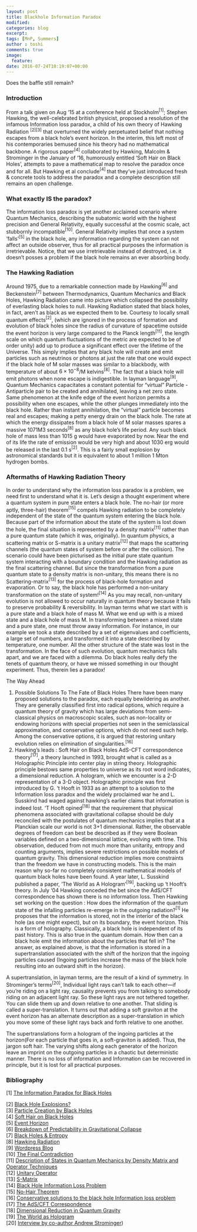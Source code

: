 ```yaml
---
layout: post
title: Blackhole Information Paradox
modified:
categories: blog
excerpt:
tags: [MnP, Summers]
author : toshi
comments: true
image:
  feature:
date: 2016-07-24T10:19:07+00:00
---
```

Does the baffle still remain?

### Introduction
From a talk given on Aug ‘15 at a conference held at Stockholm$^{[1]}$; Stephen Hawking, the well-celebrated british physicist, proposed a resolution of the infamous Information loss paradox, a child of his own theory of Hawking Radiation $^{[2][3]}$ that overturned the widely perpetuated belief that nothing escapes from a black hole’s event horizon. In the interim, this left most of his contemporaries bemused since his theory had no mathematical backbone. A rigorous paper$^{[4]}$ collaborated by Hawking, Malcolm & Strominger in the January of ‘16, humorously entitled ‘Soft Hair on Black Holes’, attempts to pave a mathematical map to resolve the paradox once and for all. But Hawking et al conclude$^{[4]}$ that they’ve just introduced fresh & concrete tools to address the paradox and a complete description still remains an open challenge.  


### What exactly IS the paradox?
The information loss paradox is yet another acclaimed scenario where Quantum Mechanics, describing the subatomic world with the highest precision and General Relativity, equally successful at the cosmic scale, act stubbornly incompatible$^{[10]}$.
General Relativity implies that once a system ‘falls’$^{[5]}$ in the black hole, any information regarding the system can not affect an outside observer, thus for all practical purposes the information is irretrievable. Notice, that we use irretrievable instead of destroyed, i.e. it doesn’t posses a problem if the black hole remains an ever absorbing body.


### The Hawking Radiation

Around 1975, due to a remarkable connection made by Hawking$^{[6]}$ and Beckenstein$^{[7]}$ between Thermodynamics, Quantum Mechanics and Black Holes, Hawking Radiation came into picture which collapsed the possibility of everlasting black holes to null.
Hawking Radiation stated that black holes, in fact, aren’t as black as we expected them to be. Courtesy to locally small quantum effects$^{[2]}$, (which are ignored in the process of formation and evolution of black holes since the radius of curvature of spacetime outside the event horizon is very large compared to the Planck length$^{[11]}$, the length scale on which quantum fluctuations of the metric are expected to be of order unity) add up to produce a significant effect over the lifetime of the Universe. This simply implies that any black hole will create and emit particles such as neutrinos or photons at just the rate that one would expect if the black hole of M solar masses was similar to a blackbody, with temperature of about $6 × 10^{-8}$/M kelvins$^{[8]}$.
The fact that a black hole will emit photons when none escape is indigestible.
In layman language$^{[9]}$, Quantum Mechanics capacitates a constant potential for “virtual” Particle - Antiparticle pair to be created and annihilated, leaving a net zero state. Same phenomenon at the knife edge of the event horizon permits a possibility when one escapes, while the other plunges immediately into the black hole. Rather than instant annihilation, the “virtual” particle becomes real and escapes; making a petty energy drain on the black hole. The rate at which the energy dissipates from a black hole of M solar masses spares a massive 1071M3 seconds$^{[8]}$ as any black hole’s life period. Any such black hole of mass less than 1015 g would have evaporated by now. Near the end of its life the rate of emission would be very high and about 1030 erg would be released in the last 0.1 s$^{[2]}$. This is a fairly small explosion by astronomical standards but it is equivalent to about 1 million 1 Mton hydrogen bombs.


### Aftermaths of Hawking Radiation Theory

In order to understand why the information loss paradox is a problem, we need first to understand what it is.
Let’s design a thought experiment where a quantum system in pure state enters a black hole. The no-hair (or more aptly, three-hair) theorem$^{[15]}$ compels Hawking radiation to be completely independent of the state of the quantum system entering the black hole. Because part of the information about the state of the system is lost down the hole, the final situation is represented by a density matrix$^{[11]}$ rather than a pure quantum state (which it was, originally). In quantum physics, a scattering matrix or S-matrix is a unitary matrix$^{[12]}$ that maps the scattering channels (the quantum states of system before or after the collision). The scenario could have been picturised as the initial pure state quantum system interacting with a boundary condition and the Hawking radiation as the final scattering channel. But since the transformation from a pure quantum state to a density matrix is non-unitary, this means there is no Scattering-matrix$^{[13]}$ for the process of black-hole formation and evaporation. Or to say, the black hole has performed a non-unitary transformation on the state of system!$^{[14]}$  As you may recall, non-unitary evolution is not allowed to occur naturally in quantum theory because it fails to preserve probability & reversibility.
In layman terms what we start with is a pure state and a black hole of mass M.  What we end up with is a mixed state and a black hole of mass M.  In transforming between a mixed state and a pure state, one must throw away information.  For instance, in our example we took a state described by a set of eigenvalues and coefficients, a large set of numbers, and transformed it into a state described by temperature, one number.  All the other structure of the state was lost in the transformation.
In the face of such evolution, quantum mechanics falls apart, and we are faced with a dilemma.  Do black holes really defy the tenets of quantum theory, or have we missed something in our thought experiment.
Thus, therein lies a paradox!

The Way Ahead
1. Possible Solutions To The Fate of Black Holes
There have been many proposed solutions to the paradox, each equally bewildering as another. They are generally classified first into radical options, which require a quantum theory of gravity which has large deviations from semi-classical physics on macroscopic scales, such as non-locality or endowing horizons with special properties not seen in the semiclassical approximation, and conservative options, which do not need such help. Among the conservative options, it is argued that restoring unitary evolution relies on elimination of singularities.$^{[16]}$
2. Hawking’s leads : Soft Hair on Black Holes
AdS-CFT correspondence theory$^{[17]}$, a theory launched in 1993, brought what is called as a Holographic Principle into center play in string theory. Holographic principle bestows same properties to universe as its root word indicates, a dimensional reduction. A hologram, which we encounter is a 2-D representation of a 3-D object. Holographic principle was first introduced by G. ‘t Hooft in 1933 as an attempt to a solution to the Information loss paradox and the widely proclaimed war he and L. Susskind had waged against hawking’s earlier claims that information is indeed lost. ‘T Hooft opined$^{[18]}$ that the requirement that physical phenomena associated with gravitational collapse should be duly reconciled with the postulates of quantum mechanics implies that at a Planckian scale our world is not 3+1 dimensional. Rather, the observable degrees of freedom can best be described as if they were Boolean variables defined on a two-dimensional lattice, evolving with time. This observation, deduced from not much more than unitarity, entropy and counting arguments, implies severe restrictions on possible models of quantum gravity. This dimensional reduction implies more constraints than the freedom we have in constructing models. This is the main reason why so-far no completely consistent mathematical models of quantum black holes have been found.
A year later, L. Susskind published a paper, ‘The World as A Hologram’$^{[19]}$, backing up ‘t Hooft’s theory. In July ‘04 Hawking conceded the bet since the AdS/CFT correspondence has shown there is no information loss. Then Hawking set working on the question : How does the information of the quantum state of the infalling particles re-emerge in the outgoing radiation?$^{[1]}$ He proposes that the information is stored, not in the interior of the black hole (as one might expect), but on its boundary, the event horizon. This is a form of holography. Classically, a black hole is independent of its past history. This is also true in the quantum domain. How then can a black hole emit the information about the particles that fell in? The answer, as explained above, is that the information is stored in a supertranslation associated with the shift of the horizon that the ingoing particles caused (Ingoing particles increase the mass of the black hole resulting into an outward shift in the horizon).

A supertranslation, in layman terms, are the result of a kind of symmetry. In Strominger’s terms$^{[20]}$, Individual light rays can’t talk to each other—if you’re riding on a light ray, causality prevents you from talking to somebody riding on an adjacent light ray. So these light rays are not tethered together. You can slide them up and down relative to one another. That sliding is called a super-translation. It turns out that adding a soft graviton at the event horizon has an alternate description as a super-translation in which you move some of these light rays back and forth relative to one another.

The supertranslations form a hologram of the ingoing particles at the horizon(For each particle that goes in, a soft-graviton is added). Thus, the jargon soft hair. The varying shifts along each generator of the horizon leave an imprint on the outgoing particles in a chaotic but deterministic manner. There is no loss of information and Information can be recovered in principle, but it is lost for all practical purposes.


### Bibliography

[1] [The Information Paradox for Black Holes](http://arxiv.org/pdf/1509.01147v1.pdf)


[2] [Black Hole Explosions?](http://www.nature.com/nature/journal/v248/n5443/abs/248030a0.html)  
[3] [Particle Creation by Black Holes](http://inspirehep.net/record/101338?ln=en)  
[4] [Soft Hair on Black Holes](http://arxiv.org/pdf/1601.00921v1.pdf)  
[5] [Event Horizon](https://www.wikiwand.com/en/Event_horizon)  
[6] [Breakdown of Predictability in Gravitational Collapse](http://journals.aps.org/prd/pdf/10.1103/PhysRevD.14.2460)  
[7] [Black Holes & Entropy](http://journals.aps.org/prd/abstract/10.1103/PhysRevD.7.2333)  
[8] [Hawking Radiation](http://math.ucr.edu/home/baez/physics/Relativity/BlackHoles/hawking.html)  
[9] [Wordpress Blog](https://starguyspeaks.wordpress.com/2016/02/21/on-steven-hawkings-new-theory-of-black-holes/)  
[10] [The Final Contradiction](http://theory.caltech.edu/people/jhs/strings/str115.html)  
[11] [Description of States in Quantum Mechanics by Density Matrix and Operator Techniques](http://journals.aps.org/rmp/pdf/10.1103/RevModPhys.29.74)  
[12] [Unitary Operator](https://www.wikiwand.com/en/Unitary_operator)  
[13] [S-Matrix](https://www.wikiwand.com/en/S-matrix)  
[14] [Black Hole Information Loss Problem](http://math.ucr.edu/home/baez/physics/Relativity/BlackHoles/info_loss.html)  
[15] [No-Hair Theorem](https://www.wikiwand.com/en/No-hair_theorem)  
[16] [Conservative solutions to the black hole Information loss problem](http://arxiv.org/pdf/0901.3156v1.pdf)  
[17] [The AdS/CFT Correspondence](https://arxiv.org/pdf/1501.00007.pdf)  
[18] [Dimensional Reduction in Quantum Gravity](http://xxx.lanl.gov/abs/gr-qc/9310026)  
[19] [The World as Hologram](http://xxx.lanl.gov/abs/hep-th/9409089)  
[20] [Interview by co-author Andrew Strominger](http://blogs.scientificamerican.com/dark-star-diaries/stephen-hawking-s-new-black-hole-paper-translated-an-interview-with-co-author-andrew-strominger/))
